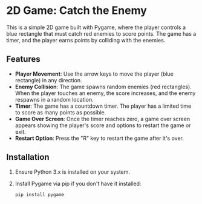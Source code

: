 # 2D Game: Catch the Enemy

This is a simple 2D game built with Pygame, where the player controls a blue rectangle that must catch red enemies to score points. The game has a timer, and the player earns points by colliding with the enemies.

## Features

- **Player Movement**: Use the arrow keys to move the player (blue rectangle) in any direction.
- **Enemy Collision**: The game spawns random enemies (red rectangles). When the player touches an enemy, the score increases, and the enemy respawns in a random location.
- **Timer**: The game has a countdown timer. The player has a limited time to score as many points as possible.
- **Game Over Screen**: Once the timer reaches zero, a game over screen appears showing the player's score and options to restart the game or exit.
- **Restart Option**: Press the "R" key to restart the game after it's over.

## Installation

1. Ensure Python 3.x is installed on your system.
2. Install Pygame via pip if you don't have it installed:

   ```bash
   pip install pygame
